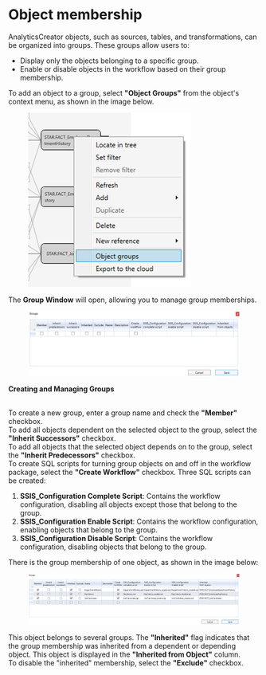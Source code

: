 # Object membership

AnalyticsCreator objects, such as sources, tables, and transformations, can be organized into groups. These groups allow users to:

* Display only the objects belonging to a specific group.
* Enable or disable objects in the workflow based on their group membership.

To add an object to a group, select **"Object Groups"** from the object's context menu, as shown in the image below.

<figure><img src="../../.gitbook/assets/image (16).png" alt=""><figcaption></figcaption></figure>



The **Group Window** will open, allowing you to manage group memberships.

<figure><img src="../../.gitbook/assets/image (17).png" alt=""><figcaption></figcaption></figure>

**Creating and Managing Groups**

\
To create a new group, enter a group name and check the **"Member"** checkbox.\
To add all objects dependent on the selected object to the group, select the **"Inherit Successors"** checkbox.\
To add all objects that the selected object depends on to the group, select the **"Inherit Predecessors"** checkbox.\
To create SQL scripts for turning group objects on and off in the workflow package, select the **"Create Workflow"** checkbox. Three SQL scripts can be created:

1. **SSIS\_Configuration Complete Script**: Contains the workflow configuration, disabling all objects except those that belong to the group.
2. **SSIS\_Configuration Enable Script**: Contains the workflow configuration, enabling objects that belong to the group.
3. **SSIS\_Configuration Disable Script**: Contains the workflow configuration, disabling objects that belong to the group.

There is the group membership of one object, as shown in the image below:

<figure><img src="../../.gitbook/assets/image (18).png" alt=""><figcaption></figcaption></figure>

This object belongs to several groups. The **"Inherited"** flag indicates that the group membership was inherited from a dependent or depending object. This object is displayed in the **"Inherited from Object"** column.\
To disable the "inherited" membership, select the **"Exclude"** checkbox.
